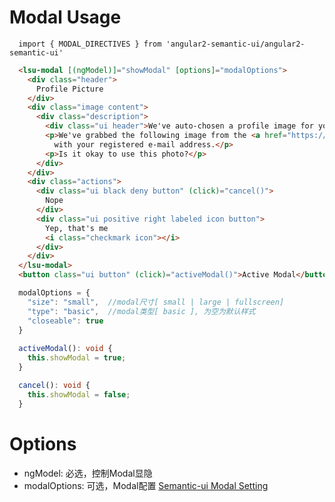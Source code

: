 # Modal Usage

```typesctript
  import { MODAL_DIRECTIVES } from 'angular2-semantic-ui/angular2-semantic-ui'
```
```html
  <lsu-modal [(ngModel)]="showModal" [options]="modalOptions">
    <div class="header">
      Profile Picture
    </div>
    <div class="image content">
      <div class="description">
        <div class="ui header">We've auto-chosen a profile image for you.</div>
        <p>We've grabbed the following image from the <a href="https://www.gravatar.com" target="_blank">gravatar</a> image associated
          with your registered e-mail address.</p>
        <p>Is it okay to use this photo?</p>
      </div>
    </div>
    <div class="actions">
      <div class="ui black deny button" (click)="cancel()">
        Nope
      </div>
      <div class="ui positive right labeled icon button">
        Yep, that's me
        <i class="checkmark icon"></i>
      </div>
    </div>
  </lsu-modal>
  <button class="ui button" (click)="activeModal()">Active Modal</button>
```
```typescript
  modalOptions = {
    "size": "small",  //modal尺寸[ small | large | fullscreen]
    "type": "basic",  //modal类型[ basic ], 为空为默认样式
    "closeable": true
  }
  
  activeModal(): void {
    this.showModal = true;
  }

  cancel(): void {
    this.showModal = false;
  }
```

# Options
- ngModel: 必选，控制Modal显隐
- modalOptions: 可选，Modal配置 <a href="http://semantic-ui.com/modules/modal.html#/settings">Semantic-ui Modal Setting</a>